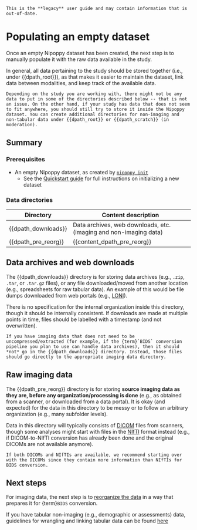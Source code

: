 ```{attention}
This is the **legacy** user guide and may contain information that is out-of-date.
```

# Populating an empty dataset

Once an empty Nipoppy dataset has been created, the next step is to manually populate it with the raw data available in the study.

In general, all data pertaining to the study should be stored together (i.e., under {{dpath_root}}), as that makes it easier to maintain the dataset, link data between modalities, and keep track of the available data.

```{note}
Depending on the study you are working with, there might not be any data to put in some of the directories described below -- that is not an issue. On the other hand, if your study has data that does not seem to fit anywhere, you should still try to store it inside the Nipoppy dataset. You can create additional directories for non-imaging and non-tabular data under {{dpath_root}} or {{dpath_scratch}} (in moderation).
```

## Summary

### Prerequisites

- An empty Nipoppy dataset, as created by [`nipoppy init`](../../cli_reference/init.rst)
    - See the [Quickstart guide](../../overview/quickstart/index.md) for full instructions on
    initializing a new dataset

### Data directories

| Directory | Content description |
|---|---|
| {{dpath_downloads}} | Data archives, web downloads, etc. (imaging and non-imaging data) |
| {{dpath_pre_reorg}} | {{content_dpath_pre_reorg}} |

## Data archives and web downloads

The {{dpath_downloads}} directory is for storing data archives (e.g., `.zip`, `.tar`, or `.tar.gz` files), or any file downloaded/moved from another location (e.g., spreadsheets for raw tabular data). An example of this would be file dumps downloaded from web portals (e.g., [LONI](https://ida.loni.usc.edu/login.jsp)).

There is no specification for the internal organization inside this directory, though it should be internally consistent. If downloads are made at multiple points in time, files should be labelled with a timestamp (and not overwritten).

```{attention}
If you have imaging data that does not need to be uncompressed/extracted (for example, if the {term}`BIDS` conversion pipeline you plan to use can handle data archives), then it should *not* go in the {{dpath_downloads}} directory. Instead, those files should go directly to the appropriate imaging data directory.
```

## Raw imaging data

The {{dpath_pre_reorg}} directory is for storing **source imaging data as they are, before any organization/processing is done** (e.g., as obtained from a scanner, or downloaded from a data portal). It is okay (and expected) for the data in this directory to be messy or to follow an arbitrary organization (e.g., many subfolder levels).

Data in this directory will typically consists of [DICOM](https://en.wikipedia.org/wiki/DICOM) files from scanners, though some analyses might start with files in the [NIfTI](https://en.wikipedia.org/wiki/Neuroimaging_Informatics_Technology_Initiative) format instead (e.g., if DICOM-to-NIfTI conversion has already been done and the original DICOMs are not available anymore).

```{attention}
If both DICOMs and NIfTIs are available, we recommend starting over with the DICOMs since they contain more information than NIfTIs for BIDS conversion.
```

## Next steps

For imaging data, the next step is to [reorganize the data](organizing_imaging.md) in a way that prepares it for {term}`BIDS` conversion.

If you have tabular non-imaging (e.g., demographic or assessments) data, guidelines for wrangling and linking tabular data can be found [here](../tabular_data/index.md)

